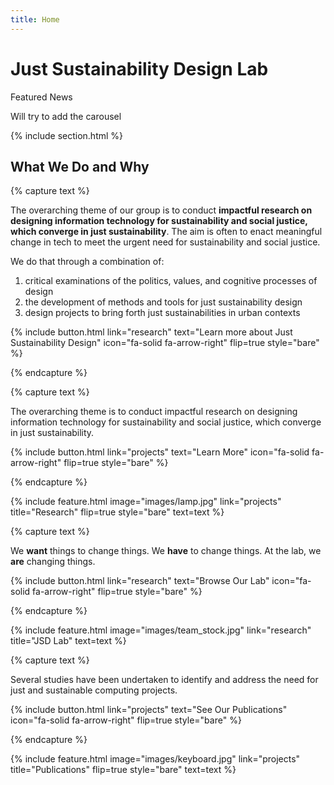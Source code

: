 ```yaml
---
title: Home
---
```


# Just Sustainability Design Lab

Featured News

Will try to add the carousel 

{% include section.html %}

## What We Do and Why

{% capture text %}

The overarching theme of our group is to conduct **impactful research on designing information technology for sustainability and social justice, which converge in just sustainability**. The aim is often to enact meaningful change in tech to meet the urgent need for sustainability and social justice. 

We do that through a combination of:
1. critical examinations of the politics, values, and cognitive processes of design
2. the development of methods and tools for just sustainability design 
3. design projects to bring forth just sustainabilities in urban contexts


{%
  include button.html
  link="research"
  text="Learn more about Just Sustainability Design"
  icon="fa-solid fa-arrow-right"
  flip=true
  style="bare"
%}

{% endcapture %}

{% capture text %}

The overarching theme is to conduct impactful research on designing information technology for sustainability and social justice, which converge in just sustainability.

{%
  include button.html
  link="projects"
  text="Learn More"
  icon="fa-solid fa-arrow-right"
  flip=true
  style="bare"
%}

{% endcapture %}

{%
  include feature.html
  image="images/lamp.jpg"
  link="projects"
  title="Research"
  flip=true
  style="bare"
  text=text
%}

{% capture text %}

We **want** things to change things. We **have** to change things. At the lab, we **are** changing things.

{%
  include button.html
  link="research"
  text="Browse Our Lab"
  icon="fa-solid fa-arrow-right"
  flip=true
  style="bare"
%}

{% endcapture %}

{%
  include feature.html
  image="images/team_stock.jpg"
  link="research"
  title="JSD Lab"
  text=text
%}

{% capture text %}

Several studies have been undertaken to identify and address the need for just and sustainable computing projects.

{%
  include button.html
  link="projects"
  text="See Our Publications"
  icon="fa-solid fa-arrow-right"
  flip=true
  style="bare"
%}

{% endcapture %}

{%
  include feature.html
  image="images/keyboard.jpg"
  link="projects"
  title="Publications"
  flip=true
  style="bare"
  text=text
%}






